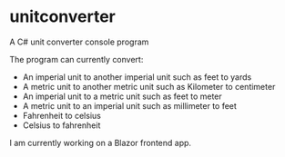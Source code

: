 # unitconverter
A C# unit converter console program

The program can currently convert:
* An imperial unit to another imperial unit such as feet to yards
* A metric unit to another metric unit such as Kilometer to centimeter
* An imperial unit to a metric unit such as feet to meter
* A metric unit to an imperial unit such as millimeter to feet
* Fahrenheit to celsius
* Celsius to fahrenheit

I am currently working on a Blazor frontend app.